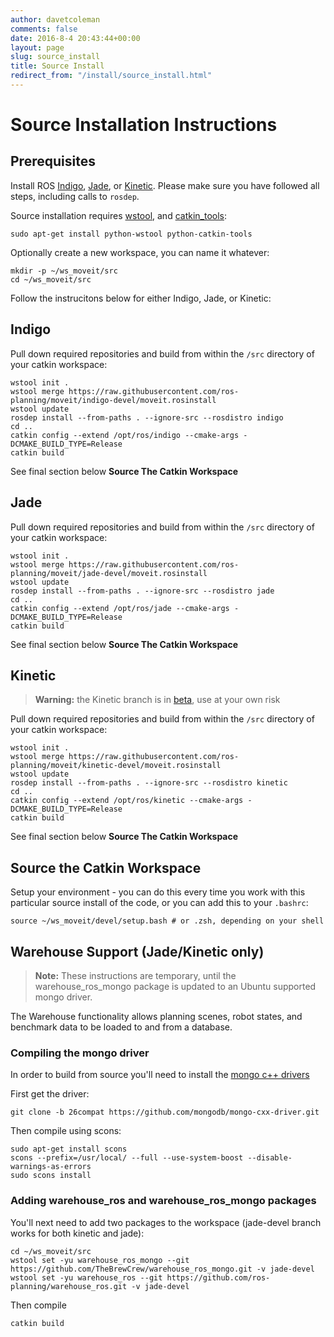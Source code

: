 ```yaml
---
author: davetcoleman
comments: false
date: 2016-8-4 20:43:44+00:00
layout: page
slug: source_install
title: Source Install
redirect_from: "/install/source_install.html"
---
```


# Source Installation Instructions

## Prerequisites

Install ROS [Indigo](http://www.ros.org/wiki/indigo/Installation/Ubuntu), [Jade](http://www.ros.org/wiki/jade/Installation/Ubuntu), or [Kinetic](http://www.ros.org/wiki/kinetic/Installation/Ubuntu). Please make sure you have followed all steps, including calls to ``rosdep``.

Source installation requires [wstool](http://wiki.ros.org/wstool), and [catkin_tools](https://catkin-tools.readthedocs.io/en/latest/):

    sudo apt-get install python-wstool python-catkin-tools

Optionally create a new workspace, you can name it whatever:

    mkdir -p ~/ws_moveit/src
    cd ~/ws_moveit/src

Follow the instrucitons below for either Indigo, Jade, or Kinetic:

## Indigo

Pull down required repositories and build from within the ``/src`` directory of your catkin workspace:

    wstool init .
    wstool merge https://raw.githubusercontent.com/ros-planning/moveit/indigo-devel/moveit.rosinstall
    wstool update
    rosdep install --from-paths . --ignore-src --rosdistro indigo
    cd ..
    catkin config --extend /opt/ros/indigo --cmake-args -DCMAKE_BUILD_TYPE=Release
    catkin build

See final section below **Source The Catkin Workspace**

## Jade

Pull down required repositories and build from within the ``/src`` directory of your catkin workspace:

    wstool init .
    wstool merge https://raw.githubusercontent.com/ros-planning/moveit/jade-devel/moveit.rosinstall
    wstool update
    rosdep install --from-paths . --ignore-src --rosdistro jade
    cd ..
    catkin config --extend /opt/ros/jade --cmake-args -DCMAKE_BUILD_TYPE=Release
    catkin build

See final section below **Source The Catkin Workspace**

## Kinetic

> **Warning:** the Kinetic branch is in [beta](https://github.com/ros-planning/moveit/issues/18), use at your own risk

Pull down required repositories and build from within the ``/src`` directory of your catkin workspace:

    wstool init .
    wstool merge https://raw.githubusercontent.com/ros-planning/moveit/kinetic-devel/moveit.rosinstall
    wstool update
    rosdep install --from-paths . --ignore-src --rosdistro kinetic
    cd ..
    catkin config --extend /opt/ros/kinetic --cmake-args -DCMAKE_BUILD_TYPE=Release
    catkin build

See final section below **Source The Catkin Workspace**

## Source the Catkin Workspace

Setup your environment - you can do this every time you work with this particular source install of the code, or you can add this to your ``.bashrc``:

    source ~/ws_moveit/devel/setup.bash # or .zsh, depending on your shell

## Warehouse Support (Jade/Kinetic only)

> **Note:** These instructions are temporary, until the warehouse_ros_mongo package is updated to an Ubuntu supported mongo driver.

The Warehouse functionality allows planning scenes, robot states, and benchmark data to be loaded to and from a database.

### Compiling the mongo driver

In order to build from source you'll need to install the [mongo c++ drivers](https://github.com/mongodb/mongo-cxx-driver/wiki/Download-and-Compile-the-Legacy-Driver)

First get the driver:

```
git clone -b 26compat https://github.com/mongodb/mongo-cxx-driver.git
```

Then compile using scons:

```
sudo apt-get install scons
scons --prefix=/usr/local/ --full --use-system-boost --disable-warnings-as-errors
sudo scons install
```

### Adding warehouse_ros and warehouse_ros_mongo packages

You'll next need to add two packages to the workspace (jade-devel branch works for both kinetic and jade):

```
cd ~/ws_moveit/src
wstool set -yu warehouse_ros_mongo --git https://github.com/TheBrewCrew/warehouse_ros_mongo.git -v jade-devel
wstool set -yu warehouse_ros --git https://github.com/ros-planning/warehouse_ros.git -v jade-devel
```

Then compile

```
catkin build
```

